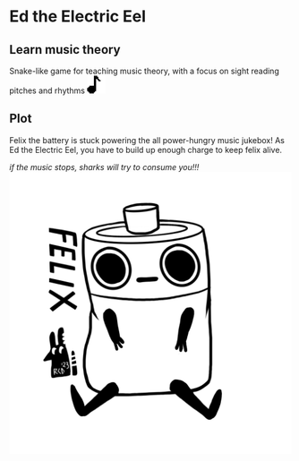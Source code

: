 # Ed the Electric Eel
## Learn music theory
Snake-like game for teaching music theory, with a focus on sight reading pitches and rhythms
<img src='./src/NoteView/svg/8n.svg'>

## Plot
Felix the battery is stuck powering the all power-hungry music jukebox!
As Ed the Electric Eel, you have to build up enough charge to keep felix alive.

*if the music stops, sharks will try to consume you!!!*
<img src='./src/img/felix.png'>

